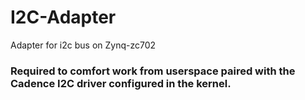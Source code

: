 # I2C-Adapter
 Adapter for i2c bus on Zynq-zc702

### Required to comfort work from userspace paired with the Cadence I2C driver configured in the kernel.